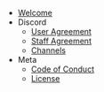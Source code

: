 <!-- TODO: Decide on file structure -->
- [Welcome](./readme)
- Discord
  - [User Agreement](./discord/guidelines)
  - [Staff Agreement](./discord/staff-guidelines)
  - [Channels](./discord/channels)
- Meta
  - [Code of Conduct](https://github.com/nations/handbook/blob/master/.github/CODE_OF_CONDUCT.md)
  - [License](https://github.com/nations/handbook/blob/master/.github/LICENSE.md)
